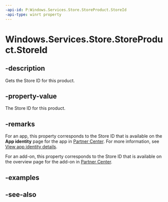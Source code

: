 ```yaml
---
-api-id: P:Windows.Services.Store.StoreProduct.StoreId
-api-type: winrt property
---
```


<!-- Property syntax
public string StoreId { get; }
-->

# Windows.Services.Store.StoreProduct.StoreId

## -description
Gets the Store ID for this product.

## -property-value
The Store ID for this product.

## -remarks
For an app, this property corresponds to the Store ID that is available on the **App identity** page for the app in [Partner Center](https://partner.microsoft.com/dashboard). For more information, see [View app identity details](https://msdn.microsoft.com/windows/uwp/publish/view-app-identity-details).

For an add-on, this property corresponds to the Store ID that is available on the overview page for the add-on in [Partner Center](https://partner.microsoft.com/dashboard).

## -examples

## -see-also
